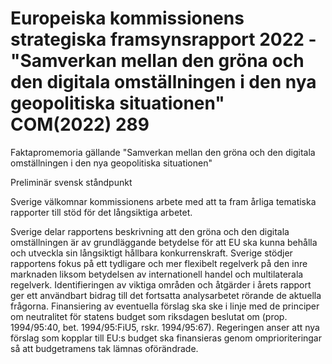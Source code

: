 # Europeiska kommissionens strategiska framsynsrapport 2022 - "Samverkan mellan den gröna och den digitala omställningen i den nya geopolitiska situationen"  COM(2022) 289

Faktapromemoria gällande "Samverkan mellan den gröna och den digitala omställningen i den nya geopolitiska situationen"

Preliminär svensk ståndpunkt

Sverige välkomnar kommissionens arbete med att ta fram årliga tematiska rapporter till stöd för det långsiktiga arbetet.

Sverige delar rapportens beskrivning att den gröna och den digitala omställningen är av grundläggande betydelse för att EU ska kunna behålla och utveckla sin långsiktigt hållbara konkurrenskraft. Sverige stödjer rapportens fokus på ett tydligare och mer flexibelt regelverk på den inre marknaden liksom betydelsen av internationell handel och multilaterala regelverk. Identifieringen av viktiga områden och åtgärder i årets rapport ger ett användbart bidrag till det fortsatta analysarbetet rörande de aktuella frågorna. Finansiering av eventuella förslag ska ske i linje med de principer om neutralitet för statens budget som riksdagen beslutat om (prop. 1994/95:40, bet. 1994/95:FiU5, rskr. 1994/95:67\). Regeringen anser att nya förslag som kopplar till EU:s budget ska finansieras genom omprioriteringar så att budgetramens tak lämnas oförändrade.
